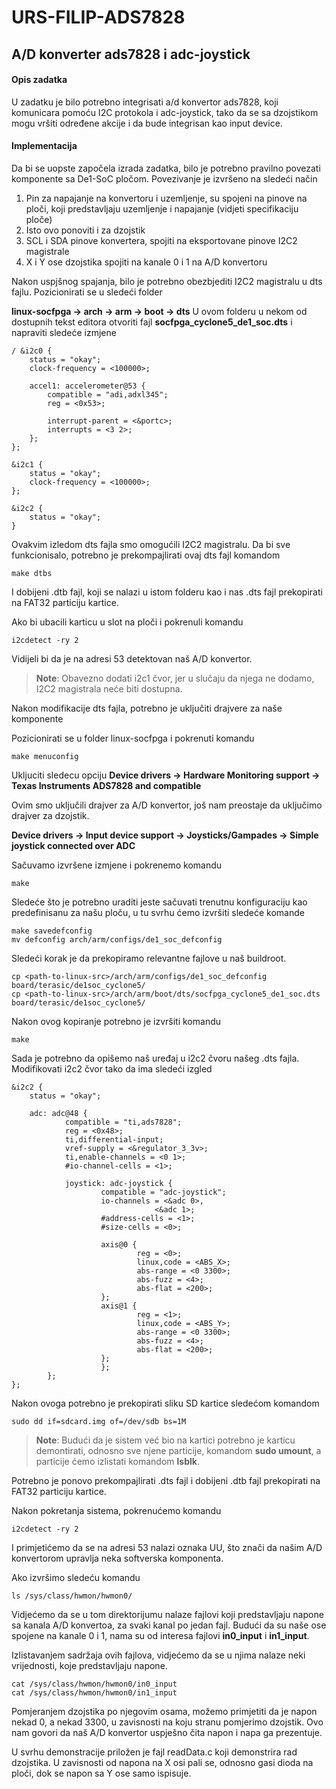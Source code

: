 # URS-FILIP-ADS7828

## A/D konverter ads7828 i adc-joystick

#### Opis zadatka

U zadatku je bilo potrebno integrisati a/d konvertor ads7828, koji komunicara pomoću I2C protokola i adc-joystick, tako da se sa dzojstikom mogu vršiti određene akcije i da bude integrisan kao input device.

#### Implementacija

Da bi se uopste započela izrada zadatka, bilo je potrebno pravilno povezati komponente sa De1-SoC pločom. Povezivanje je izvršeno na sledeći način
1. Pin za napajanje na konvertoru i uzemljenje, su spojeni na pinove na ploči, koji predstavljaju uzemljenje i napajanje (vidjeti specifikaciju ploče)
2. Isto ovo ponoviti i za dzojstik
3. SCL i SDA pinove konvertera, spojiti na eksportovane pinove I2C2 magistrale
4. X i Y ose dzojstika spojiti na kanale 0 i 1 na A/D konvertoru

Nakon uspjšnog spajanja, bilo je potrebno obezbjediti I2C2 magistralu u dts fajlu. 
Pozicionirati se u sledeći folder

**linux-socfpga -> arch -> arm -> boot -> dts**
U ovom folderu u nekom od dostupnih tekst editora otvoriti fajl **socfpga_cyclone5_de1_soc.dts** i napraviti sledeće izmjene

```dts
/ &i2c0 {
	status = "okay";
	clock-frequency = <100000>;

	accel1: accelerometer@53 {
		compatible = "adi,adxl345";
		reg = <0x53>;

		interrupt-parent = <&portc>;
		interrupts = <3 2>;
	};
};

&i2c1 {
    status = "okay";
    clock-frequency = <100000>;
};

&i2c2 {
	status = "okay";
}
```

Ovakvim izledom dts fajla smo omogućili I2C2 magistralu.
Da bi sve funkcionisalo, potrebno je prekompajlirati ovaj dts fajl komandom
```
make dtbs
```

I dobijeni .dtb fajl, koji se nalazi u istom folderu kao i nas .dts fajl prekopirati na FAT32 particiju kartice.

Ako bi ubacili karticu u slot na ploči i pokrenuli komandu 
```
i2cdetect -ry 2
```

Vidijeli bi da je na adresi 53 detektovan naš A/D konvertor.

> **Note**: Obavezno dodati i2c1 čvor, jer u slučaju da njega ne dodamo, I2C2 magistrala neće biti dostupna.

Nakon modifikacije dts fajla, potrebno je uključiti drajvere za naše komponente

Pozicionirati se u folder linux-socfpga i pokrenuti komandu

```
make menuconfig
```

Ukljuciti sledecu opciju **Device drivers -> Hardware Monitoring support -> Texas Instruments ADS7828 and compatible**

Ovim smo uključili drajver za A/D konvertor, još nam preostaje da uključimo drajver za dzojstik.

**Device drivers -> Input device support -> Joysticks/Gampades -> Simple joystick connected over ADC**

Sačuvamo izvršene izmjene i pokrenemo komandu

```
make
```

Sledeće što je potrebno uraditi jeste sačuvati trenutnu konfiguraciju kao predefinisanu za našu ploču, u tu svrhu ćemo izvršiti sledeće komande

```
make savedefconfig
mv defconfig arch/arm/configs/de1_soc_defconfig
```

Sledeći korak je da prekopiramo relevantne fajlove u naš buildroot.
```
cp <path-to-linux-src>/arch/arm/configs/de1_soc_defconfig board/terasic/de1soc_cyclone5/
cp <path-to-linux-src>/arch/arm/boot/dts/socfpga_cyclone5_de1_soc.dts board/terasic/de1soc_cyclone5/
```

Nakon ovog kopiranje potrebno je izvršiti komandu

```
make
```

Sada je potrebno da opišemo naš uređaj u i2c2 čvoru našeg .dts fajla. Modifikovati i2c2 čvor tako da ima sledeći izgled

```dts
&i2c2 {
	status = "okay";
 
	adc: adc@48 {
            compatible = "ti,ads7828";
            reg = <0x48>;
            ti,differential-input;
			vref-supply = <&regulator_3_3v>;
			ti,enable-channels = <0 1>;	
			#io-channel-cells = <1>;

			joystick: adc-joystick {
					compatible = "adc-joystick";
					io-channels = <&adc 0>,
								<&adc 1>;
					#address-cells = <1>;
					#size-cells = <0>;

					axis@0 {
							reg = <0>;
							linux,code = <ABS_X>;
							abs-range = <0 3300>;
							abs-fuzz = <4>;
							abs-flat = <200>;
					};
					axis@1 {
							reg = <1>;
							linux,code = <ABS_Y>;
							abs-range = <0 3300>;
							abs-fuzz = <4>;
							abs-flat = <200>;
					};
            		};
		};
};
```

Nakon ovoga potrebno je prekopirati sliku SD kartice sledećom komandom

```
sudo dd if=sdcard.img of=/dev/sdb bs=1M
```

> **Note**: Budući da je sistem već bio na kartici potrebno je karticu demontirati, odnosno sve njene particije, komandom **sudo umount**, a particije ćemo izlistati komandom **lsblk**.

Potrebno je ponovo prekompajlirati .dts fajl i dobijeni .dtb fajl prekopirati na FAT32 particiju kartice.

Nakon pokretanja sistema, pokrenućemo komandu 
```
i2cdetect -ry 2
```

I primjetićemo da se na adresi 53 nalazi oznaka UU, što znači da našim A/D konvertorom upravlja neka softverska komponenta.

Ako izvršimo sledeću komandu

```
ls /sys/class/hwmon/hwmon0/
```

Vidjećemo da se u tom direktorijumu nalaze fajlovi koji predstavljaju napone sa kanala A/D konvertoa, za svaki kanal po jedan fajl.
Budući da su naše ose spojene na kanale 0 i 1, nama su od interesa fajlovi **in0_input** i **in1_input**.

Izlistavanjem sadržaja ovih fajlova, vidjećemo da se u njima nalaze neki vrijednosti, koje predstavljaju napone.

```
cat /sys/class/hwmon/hwmon0/in0_input
cat /sys/class/hwmon/hwmon0/in1_input
```

Pomjeranjem dzojstika po njegovim osama, možemo primjetiti da je napon nekad 0, a nekad 3300, u zavisnosti na koju stranu pomjerimo dzojstik.
Ovo nam govori da naš A/D konvertor uspješno čita napon i napa ga prezentuje.

U svrhu demonstracije priložen je fajl readData.c koji demonstrira rad dzojstika.
U zavisnosti od napona na X osi pali se, odnosno gasi dioda na ploči, dok se napon sa Y ose samo ispisuje.
